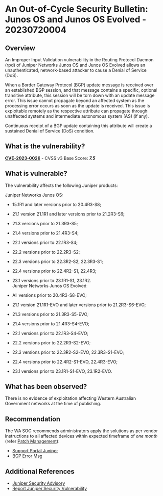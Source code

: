 # An Out-of-Cycle Security Bulletin: Junos OS and Junos OS Evolved - 20230720004

## Overview

An Improper Input Validation vulnerability in the Routing Protocol Daemon (rpd) of Juniper Networks Junos OS and Junos OS Evolved allows an unauthenticated, network-based attacker to cause a Denial of Service (DoS).

When a Border Gateway Protocol (BGP) update message is received over an established BGP session, and that message contains a specific, optional transitive attribute, this session will be torn down with an update message error. This issue cannot propagate beyond an affected system as the processing error occurs as soon as the update is received. This issue is exploitable remotely as the respective attribute can propagate through unaffected systems and intermediate autonomous system (AS) (if any).

Continuous receipt of a BGP update containing this attribute will create a sustained Denial of Service (DoS) condition.

## What is the vulnerability?

[**CVE-2023-0026**](https://nvd.nist.gov/vuln/detail/CVE-2023-0026) - CVSS v3 Base Score: ***7.5***

## What is vulnerable?

The vulnerability affects the following Juniper products:

Juniper Networks Junos OS:

-   15.1R1 and later versions prior to 20.4R3-S8;
-   21.1 version 21.1R1 and later versions prior to 21.2R3-S6;
-   21.3 versions prior to 21.3R3-S5;
-   21.4 versions prior to 21.4R3-S4;
-   22.1 versions prior to 22.1R3-S4;
-   22.2 versions prior to 22.2R3-S2;
-   22.3 versions prior to 22.3R2-S2, 22.3R3-S1;
-   22.4 versions prior to 22.4R2-S1, 22.4R3;
-   23.1 versions prior to 23.1R1-S1, 23.1R2.\
Juniper Networks Junos OS Evolved:

-   All versions prior to 20.4R3-S8-EVO;
-   21.1 version 21.1R1-EVO and later versions prior to 21.2R3-S6-EVO;
-   21.3 versions prior to 21.3R3-S5-EVO;
-   21.4 versions prior to 21.4R3-S4-EVO;
-   22.1 versions prior to 22.1R3-S4-EVO;
-   22.2 versions prior to 22.2R3-S2-EVO;
-   22.3 versions prior to 22.3R2-S2-EVO, 22.3R3-S1-EVO;
-   22.4 versions prior to 22.4R2-S1-EVO, 22.4R3-EVO;
-   23.1 versions prior to 23.1R1-S1-EVO, 23.1R2-EVO.

## What has been observed?

There is no evidence of exploitation affecting Western Australian Government networks at the time of publishing.

## Recommendation

The WA SOC recommends administrators apply the solutions as per vendor instructions to all affected devices within expected timeframe of *one month* (refer [Patch Management](../guidelines/patch-management.md)):

- [Support Portal Juniper](https://supportportal.juniper.net/s/article/2023-06-Out-of-Cycle-Security-Bulletin-Junos-OS-and-Junos-OS-Evolved-A-BGP-session-will-flap-upon-receipt-of-a-specific-optional-transitive-attribute-CVE-2023-0026?language=en_US)
- [BGP Error Msg](https://www.juniper.net/documentation/us/en/software/junos/bgp/topics/topic-map/bgp-error-messages.html)

## Additional References

- [Juniper Security Advisory](https://supportportal.juniper.net/s/article/2023-06-Out-of-Cycle-Security-Bulletin-Junos-OS-and-Junos-OS-Evolved-A-BGP-session-will-flap-upon-receipt-of-a-specific-optional-transitive-attribute-CVE-2023-0026?language=en_US)
- [Report Juniper Security Vulnerability](https://www.juniper.net/us/en/report-a-security-vulnerability.html)
